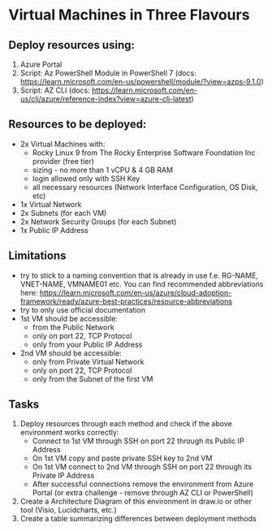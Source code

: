 # Virtual Machines in Three Flavours
## Deploy resources using:
1. Azure Portal
2. Script: Az PowerShell Module in PowerShell 7 (docs: https://learn.microsoft.com/en-us/powershell/module/?view=azps-9.1.0)
3. Script: AZ CLI (docs: https://learn.microsoft.com/en-us/cli/azure/reference-index?view=azure-cli-latest)

## Resources to be deployed:
- 2x Virtual Machines with:
	- Rocky Linux 9 from The Rocky Enterprise Software Foundation Inc provider (free tier)
	- sizing - no more than 1 vCPU & 4 GB RAM
	- login allowed only with SSH Key
	- all necessary resources (Network Interface Configuration, OS Disk, etc)
- 1x Virtual Network
- 2x Subnets (for each VM)
- 2x Network Security Groups (for each Subnet)
- 1x Public IP Address

## Limitations
- try to stick to a naming convention that is already in use f.e. RG-NAME, VNET-NAME, VMNAME01 etc. You can find recommended abbreviations here: https://learn.microsoft.com/en-us/azure/cloud-adoption-framework/ready/azure-best-practices/resource-abbreviations
- try to only use official documentation
- 1st VM should be accessible:
	- from the Public Network
	- only on port 22, TCP Protocol
	- only from your Public IP Address
- 2nd VM should be accessible:
	- only from Private Virtual Network
	- only on port 22, TCP Protocol
	- only from the Subnet of the first VM

## Tasks
1. Deploy resources through each method and check if the above environment works correctly:
   - Connect to 1st VM through SSH on port 22 through its Public IP Address
   - On 1st VM copy and paste private SSH key to 2nd VM
   - On 1st VM connect to 2nd VM through SSH on port 22 through its Private IP Address
   - After successful connections remove the environment from Azure Portal (or extra challenge - remove through AZ CLI or PowerShell)
2. Create a Architecture Diagram of this environment in draw.io or other tool (Visio, Lucidcharts, etc.)
3. Create a table summarizing differences between deployment methods